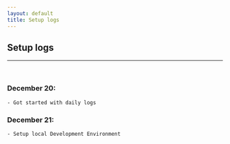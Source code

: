```yaml
---
layout: default
title: Setup logs
---
```


## Setup logs
-----
<br>

### December 20:

    - Got started with daily logs

### December 21:

    - Setup local Development Environment